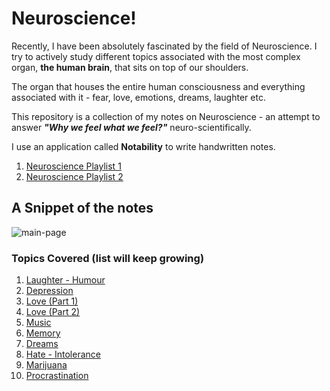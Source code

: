  # Neuroscience!

Recently, I have been absolutely fascinated by the field of Neuroscience. I try to actively study different topics associated with the most complex organ, **the human brain**, that sits on top of our shoulders.    

The organ that houses the entire human consciousness and everything associated with it - fear, love, emotions, dreams, laughter etc. 

This repository is a collection of my notes on Neuroscience - an attempt to answer **_"Why we feel what we feel?"_** neuro-scientifically.

I use an application called **Notability** to write handwritten notes. 

1. [Neuroscience Playlist 1](https://www.youtube.com/playlist?list=PLhKwz7hYMTDUyjksknHxRMFTaMRZUUxWa)
2. [Neuroscience Playlist 2](https://www.youtube.com/c/SiddharthWarrier/playlists)


 ## A Snippet of the notes
 
![main-page](https://user-images.githubusercontent.com/17868964/92938887-be9ea480-f46a-11ea-800a-2eee270fcb2f.png)

### Topics Covered (list will keep growing)

1. [Laughter - Humour](https://github.com/nikkhil13/neuroscience/blob/master/1.%20Why%20we%20Laugh%20-%20Humour.pdf)
2. [Depression](https://github.com/nikkhil13/neuroscience/blob/master/2.%20Why%20do%20we%20feel%20depressed_%20-%20Neuroscience%20of%20depression%20.pdf)
3. [Love (Part 1)](https://github.com/nikkhil13/neuroscience/blob/master/3.%20Why%20do%20we%20%E2%80%9Cfall%20in%20Love%E2%80%9D.pdf)
4. [Love (Part 2)](https://github.com/nikkhil13/neuroscience/blob/master/4.%20LOVE%20Part%202.pdf)
5. [Music](https://github.com/nikkhil13/neuroscience/blob/master/5.%20Why%20do%20we%20enjoy%20music.pdf)
6. [Memory](https://github.com/nikkhil13/neuroscience/blob/master/7.%20Neuroscience%20of%20Memory%20.pdf)
7. [Dreams](https://github.com/nikkhil13/neuroscience/blob/master/8.%20How%20do%20dreams%20Work.pdf)
8. [Hate - Intolerance](https://github.com/nikkhil13/neuroscience/blob/master/9.%20Why%20do%20we%20hate%20-%20Intolerance%20.pdf)
9. [Marijuana](https://github.com/nikkhil13/neuroscience/blob/master/10.%20Neuroscience%20of%20Marijuana.pdf)
10. [Procrastination](https://github.com/nikkhil13/neuroscience/blob/master/11.%20Procrastination.pdf)




